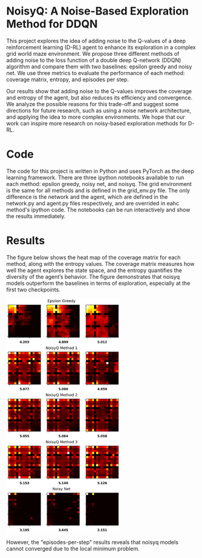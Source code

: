 # NoisyQ: A Noise-Based Exploration Method for DDQN
This project explores the idea of adding noise to the Q-values of a deep reinforcement learning (D-RL) agent to enhance its exploration in a complex grid world maze environment. We propose three different methods of adding noise to the loss function of a double deep Q-network (DDQN) algorithm and compare them with two baselines: epsilon greedy and noisy net. We use three metrics to evaluate the performance of each method: coverage matrix, entropy, and episodes per step.

Our results show that adding noise to the Q-values improves the coverage and entropy of the agent, but also reduces its efficiency and convergence. We analyze the possible reasons for this trade-off and suggest some directions for future research, such as using a noise network architecture, and applying the idea to more complex environments. We hope that our work can inspire more research on noisy-based exploration methods for D-RL.

# Code
The code for this project is written in Python and uses PyTorch as the deep learning framework. There are three ipython notebooks available to run each method: epsilon greedy, noisy net, and noisyq. The grid environment is the same for all methods and is defined in the grid_env.py file. The only difference is the network and the agent, which are defined in the network.py and agent.py files respectively, and are overrided in eahc method's ipython code. The notebooks can be run interactively and show the results immediately.

# Results
The figure below shows the heat map of the coverage matrix for each method, along with the entropy values. The coverage matrix measures how well the agent explores the state space, and the entropy quantifies the diversity of the agent’s behavior. The figure demonstrates that noisyq models outperform the baselines in terms of exploration, especially at the first two checkpoints.

<img src="https://github.com/Alishafzd/NoisyQ/blob/main/results/heat_maps.png" alt="Heat maps comparison" width="300" class="center">

However, the "episodes-per-step" results reveals that noisyq models cannot converged due to the local minimum problem.
